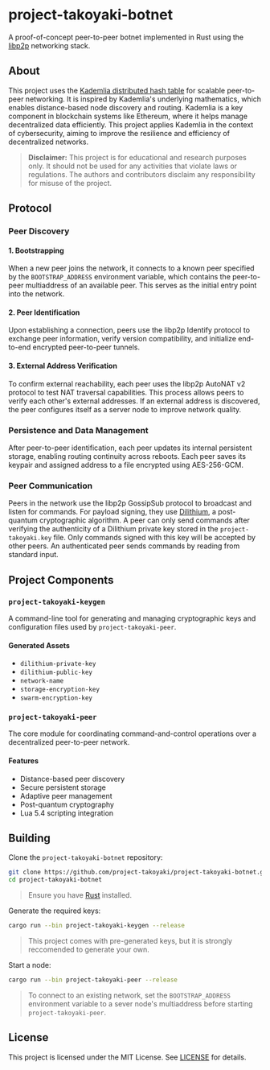 # project-takoyaki-botnet

A proof-of-concept peer-to-peer botnet implemented in Rust using the [libp2p](https://libp2p.io) networking stack.

## About

This project uses the [Kademlia distributed hash table](https://pdos.csail.mit.edu/~petar/papers/maymounkov-kademlia-lncs.pdf) for scalable peer-to-peer networking. It is inspired by Kademlia's underlying mathematics, which enables distance-based node discovery and routing. Kademlia is a key component in blockchain systems like Ethereum, where it helps manage decentralized data efficiently. This project applies Kademlia in the context of cybersecurity, aiming to improve the resilience and efficiency of decentralized networks.

> **Disclaimer:** This project is for educational and research purposes only. It should not be used for any activities that violate laws or regulations. The authors and contributors disclaim any responsibility for misuse of the project.

## Protocol

### Peer Discovery

#### 1. Bootstrapping
When a new peer joins the network, it connects to a known peer specified by the `BOOTSTRAP_ADDRESS` environment variable, which contains the peer-to-peer multiaddress of an available peer. This serves as the initial entry point into the network.

#### 2. Peer Identification
Upon establishing a connection, peers use the libp2p Identify protocol to exchange peer information, verify version compatibility, and initialize end-to-end encrypted peer-to-peer tunnels.

#### 3. External Address Verification
To confirm external reachability, each peer uses the libp2p AutoNAT v2 protocol to test NAT traversal capabilities. This process allows peers to verify each other's external addresses. If an external address is discovered, the peer configures itself as a server node to improve network quality.

### Persistence and Data Management

After peer-to-peer identification, each peer updates its internal persistent storage, enabling routing continuity across reboots. Each peer saves its keypair and assigned address to a file encrypted using AES-256-GCM.

### Peer Communication

Peers in the network use the libp2p GossipSub protocol to broadcast and listen for commands. For payload signing, they use [Dilithium](https://pq-crystals.org/dilithium/), a post-quantum cryptographic algorithm. A peer can only send commands after verifying the authenticity of a Dilithium private key stored in the `project-takoyaki.key` file. Only commands signed with this key will be accepted by other peers. An authenticated peer sends commands by reading from standard input.

## Project Components

### `project-takoyaki-keygen`

A command-line tool for generating and managing cryptographic keys and configuration files used by `project-takoyaki-peer`.

#### Generated Assets

- `dilithium-private-key`
- `dilithium-public-key`
- `network-name`
- `storage-encryption-key`
- `swarm-encryption-key`

### `project-takoyaki-peer`

The core module for coordinating command-and-control operations over a decentralized peer-to-peer network.

#### Features

- Distance-based peer discovery
- Secure persistent storage
- Adaptive peer management
- Post-quantum cryptography
- Lua 5.4 scripting integration

## Building

Clone the `project-takoyaki-botnet` repository:

```bash
git clone https://github.com/project-takoyaki/project-takoyaki-botnet.git
cd project-takoyaki-botnet
```
> Ensure you have [Rust](https://www.rust-lang.org/) installed.

Generate the required keys:

```bash
cargo run --bin project-takoyaki-keygen --release
```

> This project comes with pre-generated keys, but it is strongly reccomended to generate your own.

Start a node:

```bash
cargo run --bin project-takoyaki-peer --release
```

> To connect to an existing network, set the `BOOTSTRAP_ADDRESS` environment variable to a sever node's multiaddress before starting `project-takoyaki-peer`.

## License

This project is licensed under the MIT License. See [LICENSE](LICENSE) for details.
